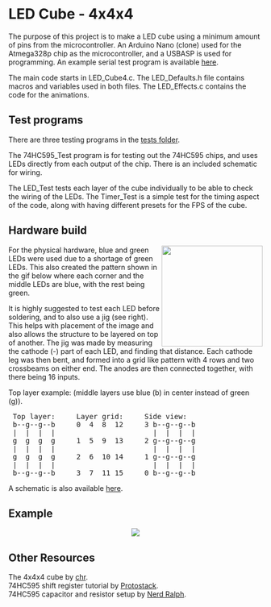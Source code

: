 # LED Cube - 4x4x4

The purpose of this project is to make a LED cube using a minimum amount of pins from the
microcontroller. An Arduino Nano (clone) used for the Atmega328p chip as the microcontroller,
 and a USBASP is used for programming. An example serial test program is
available [here](https://github.com/mwyoung/avr-serial-test).

The main code starts in LED\_Cube4.c. The LED\_Defaults.h file contains macros and
variables used in both files. The LED\_Effects.c contains the code for the animations.

## Test programs

There are three testing programs in the [tests
folder](https://github.com/mwyoung/LED-Cube/tree/master/tests).

The 74HC595\_Test program is for testing out the 74HC595 chips, and uses LEDs directly
from each output of the chip. There is an included schematic for wiring.

The LED\_Test tests each layer of the cube individually to be able to check the wiring of
the LEDs. The Timer\_Test is a simple test for the timing aspect of the code, along with
having different presets for the FPS of the cube.

## Hardware build

<img align="right" height="200" src="https://user-images.githubusercontent.com/10273995/66607028-30d67d00-eb68-11e9-9e58-f144b741c010.jpg" />

For the physical hardware, blue and green LEDs were used due to a shortage of green LEDs.
This also created the pattern shown in the gif below where each corner and the middle LEDs
are blue, with the rest being green.

It is highly suggested to test each LED before soldering, and to also use a jig (see right).
This helps with placement of the image and also allows the structure to be layered on top
of another. The jig was made by measuring the cathode (-) part of each LED, and finding
that distance. Each cathode leg was then bent, and formed into a grid like pattern with 4
rows and two crossbeams on either end. The anodes are then connected together, with there
being 16 inputs.

Top layer example: (middle layers use blue (b) in center instead of green (g)).
<pre>
 Top layer:     Layer grid:     Side view:
 b--g--g--b     0  4  8  12     3 b--g--g--b
 |  |  |  |                       |  |  |  |
 g  g  g  g     1  5  9  13     2 g--g--g--g
 |  |  |  |                       |  |  |  |
 g  g  g  g     2  6  10 14     1 g--g--g--g
 |  |  |  |                       |  |  |  |
 b--g--g--b     3  7  11 15     0 b--g--g--b
</pre>

A schematic is also available [here](https://github.com/mwyoung/LED-Cube/blob/master/Schematic/LED_Cube.svg).

## Example
<p align="center">
<img src="https://user-images.githubusercontent.com/10273995/66527012-6703f600-eaaf-11e9-91d3-ce5843f21daa.gif"/>
</p>

## Other Resources

The 4x4x4 cube by [chr](https://www.instructables.com/id/LED-Cube-4x4x4/).\
74HC595 shift register tutorial by [Protostack](https://protostack.com.au/2010/05/introduction-to-74hc595-shift-register-controlling-16-leds/).\
74HC595 capacitor and resistor setup by [Nerd Ralph](nerdralph.blogspot.com/2015/10/using-74hc595-as-74hc164-shift-register.html).
